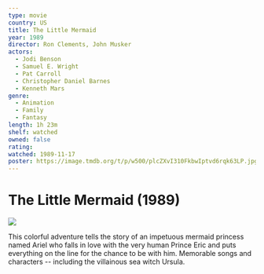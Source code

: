 ```yaml
---
type: movie
country: US
title: The Little Mermaid
year: 1989
director: Ron Clements, John Musker
actors:
  - Jodi Benson
  - Samuel E. Wright
  - Pat Carroll
  - Christopher Daniel Barnes
  - Kenneth Mars
genre:
  - Animation
  - Family
  - Fantasy
length: 1h 23m
shelf: watched
owned: false
rating:
watched: 1989-11-17
poster: https://image.tmdb.org/t/p/w500/plcZXvI310FkbwIptvd6rqk63LP.jpg
---
```


# The Little Mermaid (1989)

![](https://image.tmdb.org/t/p/w500/plcZXvI310FkbwIptvd6rqk63LP.jpg)

This colorful adventure tells the story of an impetuous mermaid princess named Ariel who falls in love with the very human Prince Eric and puts everything on the line for the chance to be with him. Memorable songs and characters -- including the villainous sea witch Ursula.